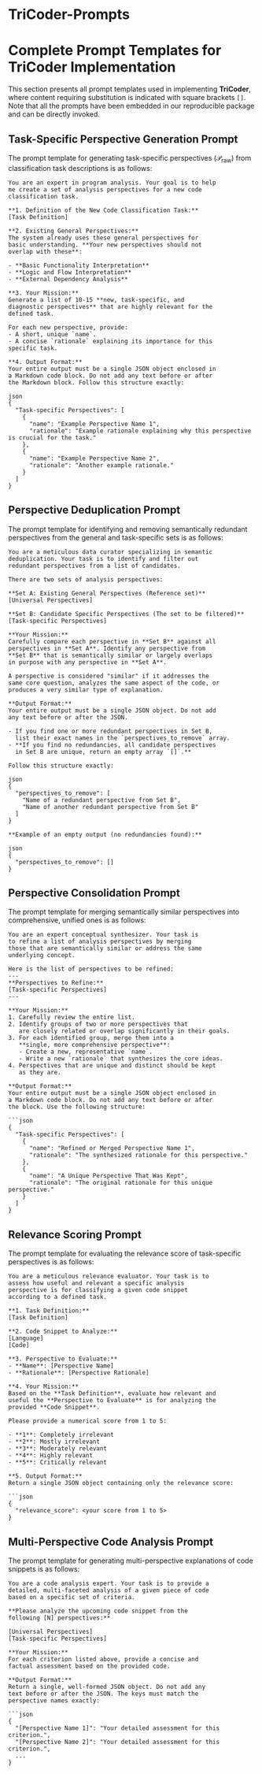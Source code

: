 # TriCoder-Prompts


# Complete Prompt Templates for TriCoder Implementation

This section presents all prompt templates used in implementing **TriCoder**, where content requiring substitution is indicated with square brackets `[]`. Note that all the prompts have been embedded in our reproducible package and can be directly invoked.


## Task-Specific Perspective Generation Prompt

The prompt template for generating task-specific perspectives ($\mathcal{P}_{\text{raw}}$) from classification task descriptions is as follows:

```
You are an expert in program analysis. Your goal is to help 
me create a set of analysis perspectives for a new code 
classification task.

**1. Definition of the New Code Classification Task:**
[Task Definition]

**2. Existing General Perspectives:**
The system already uses these general perspectives for 
basic understanding. **Your new perspectives should not 
overlap with these**:

- **Basic Functionality Interpretation**
- **Logic and Flow Interpretation**
- **External Dependency Analysis**

**3. Your Mission:**
Generate a list of 10-15 **new, task-specific, and 
diagnostic perspectives** that are highly relevant for the 
defined task.

For each new perspective, provide:
- A short, unique `name`.
- A concise `rationale` explaining its importance for this 
specific task.

**4. Output Format:**
Your entire output must be a single JSON object enclosed in 
a Markdown code block. Do not add any text before or after 
the Markdown block. Follow this structure exactly:

json
{
  "Task-specific Perspectives": [
    {
      "name": "Example Perspective Name 1",
      "rationale": "Example rationale explaining why this perspective is crucial for the task."
    },
    {
      "name": "Example Perspective Name 2",
      "rationale": "Another example rationale."
    }
  ]
}
```

## Perspective Deduplication Prompt

The prompt template for identifying and removing semantically redundant perspectives from the general and task-specific sets is as follows:

```
You are a meticulous data curator specializing in semantic 
deduplication. Your task is to identify and filter out 
redundant perspectives from a list of candidates.

There are two sets of analysis perspectives:

**Set A: Existing General Perspectives (Reference set)**
[Universal Perspectives]

**Set B: Candidate Specific Perspectives (The set to be filtered)**
[Task-specific Perspectives]

**Your Mission:**
Carefully compare each perspective in **Set B** against all 
perspectives in **Set A**. Identify any perspective from 
**Set B** that is semantically similar or largely overlaps 
in purpose with any perspective in **Set A**.

A perspective is considered "similar" if it addresses the
same core question, analyzes the same aspect of the code, or 
produces a very similar type of explanation.

**Output Format:**
Your entire output must be a single JSON object. Do not add 
any text before or after the JSON.

- If you find one or more redundant perspectives in Set B, 
  list their exact names in the `perspectives_to_remove` array.
- **If you find no redundancies, all candidate perspectives
  in Set B are unique, return an empty array `[]`.**

Follow this structure exactly:

json
{
  "perspectives_to_remove": [
    "Name of a redundant perspective from Set B",
    "Name of another redundant perspective from Set B"
  ]
}

**Example of an empty output (no redundancies found):**

json
{
  "perspectives_to_remove": []
}

```

## Perspective Consolidation Prompt

The prompt template for merging semantically similar perspectives into comprehensive, unified ones is as follows:

```
You are an expert conceptual synthesizer. Your task is 
to refine a list of analysis perspectives by merging 
those that are semantically similar or address the same 
underlying concept.

Here is the list of perspectives to be refined:
---
**Perspectives to Refine:**
[Task-specific Perspectives]
---

**Your Mission:**
1. Carefully review the entire list.
2. Identify groups of two or more perspectives that 
   are closely related or overlap significantly in their goals.
3. For each identified group, merge them into a 
   **single, more comprehensive perspective**:
   - Create a new, representative `name`.
   - Write a new `rationale` that synthesizes the core ideas.
4. Perspectives that are unique and distinct should be kept 
   as they are.

**Output Format:**
Your entire output must be a single JSON object enclosed in 
a Markdown code block. Do not add any text before or after 
the block. Use the following structure:

```json
{
  "Task-specific Perspectives": [
    {
      "name": "Refined or Merged Perspective Name 1",
      "rationale": "The synthesized rationale for this perspective."
    },
    {
      "name": "A Unique Perspective That Was Kept",
      "rationale": "The original rationale for this unique perspective."
    }
  ]
}
```

## Relevance Scoring Prompt

The prompt template for evaluating the relevance score of task-specific perspectives is as follows:

```
You are a meticulous relevance evaluator. Your task is to 
assess how useful and relevant a specific analysis 
perspective is for classifying a given code snippet 
according to a defined task.

**1. Task Definition:**
[Task Definition]

**2. Code Snippet to Analyze:**
[Language]
[Code]

**3. Perspective to Evaluate:**
- **Name**: [Perspective Name]
- **Rationale**: [Perspective Rationale]

**4. Your Mission:**
Based on the **Task Definition**, evaluate how relevant and
useful the **Perspective to Evaluate** is for analyzing the 
provided **Code Snippet**.

Please provide a numerical score from 1 to 5:

- **1**: Completely irrelevant
- **2**: Mostly irrelevant
- **3**: Moderately relevant
- **4**: Highly relevant
- **5**: Critically relevant

**5. Output Format:**
Return a single JSON object containing only the relevance score:

```json
{
  "relevance_score": <your score from 1 to 5>
}
```

## Multi-Perspective Code Analysis Prompt

The prompt template for generating multi-perspective explanations of code snippets is as follows:

```
You are a code analysis expert. Your task is to provide a 
detailed, multi-faceted analysis of a given piece of code
based on a specific set of criteria.

**Please analyze the upcoming code snippet from the 
following [N] perspectives:**

[Universal Perspectives]  
[Task-specific Perspectives]

**Your Mission:**
For each criterion listed above, provide a concise and 
factual assessment based on the provided code.

**Output Format:**
Return a single, well-formed JSON object. Do not add any 
text before or after the JSON. The keys must match the 
perspective names exactly:

```json
{
  "[Perspective Name 1]": "Your detailed assessment for this criterion.",
  "[Perspective Name 2]": "Your detailed assessment for this criterion.",
  ...
}
```
